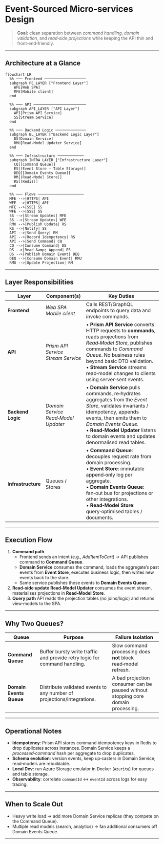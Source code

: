 # Event‑Sourced Micro‑services Design

> **Goal:** clean separation between *command handling*, *domain validation*, and *read‑side projections* while keeping the API thin and front‑end‑friendly.

---

## Architecture at a Glance

```mermaid
flowchart LR
  %% ─── Frontend ───────────────────
  subgraph FE_LAYER ["Frontend Layer"]
    WFE[Web SPA]
    MFE[Mobile client]
  end

  %% ─── API ────────────────────────
  subgraph API_LAYER ["API Layer"]
    API[Prism API Service]
    SS[Stream Service]
  end

  %% ─── Backend Logic ──────────────
  subgraph BL_LAYER ["Backend Logic Layer"]
    DS[Domain Service]
    RMU[Read-Model Updater Service]
  end

  %% ─── Infrastructure ────────────
  subgraph INFRA_LAYER ["Infrastructure Layer"]
    CQ[[Command Queue]]
    ES[(Event Store – Table Storage)]
    DEQ[[Domain Events Queue]]
    RM[(Read-Model Store)]
    RS[(Redis)]
  end

  %% ─── Flows ─────────────────────
  MFE -->|HTTPS| API
  WFE -->|HTTPS| API
  MFE -->|SSE| SS
  WFE -->|SSE| SS
  SS -->|Stream Updates| MFE
  SS -->|Stream Updates| WFE
  RMU -->|Publish Update| RS
  RS -->|Notify| SS
  API -->|Send Query| RM
  API -->|Record Idempotency| RS
  API -->|Send Command| CQ
  CQ -->|Consume Command| DS
  DS -->|Read &amp; Append| ES
  DS -->|Publish Domain Event| DEQ
  DEQ -->|Consume Domain Event| RMU
  RMU -->|Update Projection| RM
```

---

## Layer Responsibilities

| Layer              | Component(s)                                 | Key Duties |
| ------------------ | ---------------------------------------------| ----------------------------------------------------------------------------------------------------------------------------------------------------------------------------------------------------------------------- |
| **Frontend**       | *Web SPA*<br>*Mobile client*                 | Calls REST/GraphQL endpoints to query data and invoke commands. |
| **API**            | *Prism API Service*<br>*Stream Service*      | • **Prism API Service** converts HTTP requests to **commands**, reads projections from *Read‑Model Store*, publishes commands to *Command Queue*. No business rules beyond basic DTO validation.<br>• **Stream Service** streams read‑model changes to clients using server‑sent events. |
| **Backend Logic**  | *Domain Service*<br>*Read‑Model Updater*     | • **Domain Service** pulls commands, re‑hydrates aggregates from the *Event Store*, validates invariants / idempotency, appends events, then emits them to *Domain Events Queue*.<br>• **Read‑Model Updater** listens to domain events and updates denormalised read tables. |
| **Infrastructure** | Queues / Stores                              | • **Command Queue**: decouples request rate from domain processing.<br>• **Event Store**: immutable append‑only log per aggregate.<br>• **Domain Events Queue**: fan‑out bus for projections or other integrations.<br>• **Read‑Model Store**: query‑optimised tables / documents. |

---

## Execution Flow

1. **Command path**
    - Frontend sends an intent (e.g., *AddItemToCart*) → API publishes command to **Command Queue**.
    - **Domain Service** consumes the command, loads the aggregate’s past events from **Event Store**, executes business logic, then writes new events back to the store.
    - Same service publishes those events to **Domain Events Queue**.
2. **Read‑side update**
   **Read‑Model Updater** consumes the event stream, materialises projections in **Read‑Model Store**.
3. **Query path**
   API reads the projection tables (no joins/logic) and returns view‑models to the SPA.

---

## Why Two Queues?

| Queue                   | Purpose                                                                   | Failure Isolation                                                                |
| ----------------------- | ------------------------------------------------------------------------- | -------------------------------------------------------------------------------- |
| **Command Queue**       | Buffer bursty write traffic and provide retry logic for command handling. | Slow command processing does **not** block read‑model refresh.                   |
| **Domain Events Queue** | Distribute validated events to any number of projections/integrations.    | A bad projection consumer can be paused without stopping core domain processing. |

---

## Operational Notes

* **Idempotency**: Prism API stores command idempotency keys in Redis to drop duplicates across instances. Domain Service keeps a *processed‑command* hash per aggregate to drop duplicates.
* **Schema evolution**: version events, keep up‑casters in Domain Service; read‑models are rebuildable.
* **Local Dev**: run Azure Storage emulator in Docker (`Azurite`) for queues and table storage.
* **Observability**: correlate `commandId` ↔ `eventId` across logs for easy tracing.

---

## When to Scale Out

* Heavy write load → add more Domain Service replicas (they compete on the Command Queue).
* Multiple read models (search, analytics) → fan additional consumers off Domain Events Queue.

---
